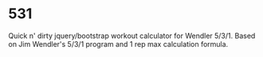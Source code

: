 # 531
Quick n' dirty jquery/bootstrap workout calculator for Wendler 5/3/1. Based on Jim Wendler's 5/3/1 program and 1 rep max calculation formula.
